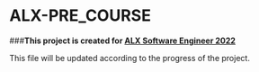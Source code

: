 # ALX-PRE_COURSE

###**This project is created for [ALX Software Engineer 2022](https://www.alxafrica.com/software-engineering-2022/)**

This file will be updated according to the progress of the project.
